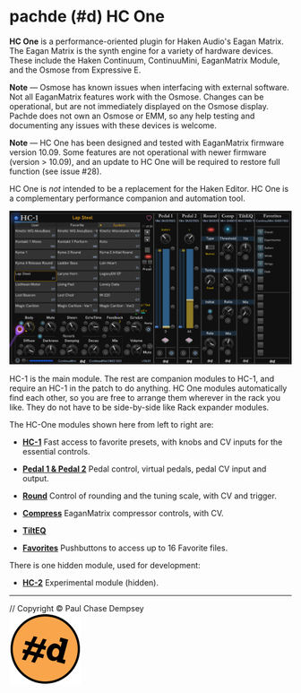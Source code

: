 # pachde (#d) HC One

**HC One** is a performance-oriented plugin for Haken Audio's Eagan Matrix.
The Eagan Matrix is the synth engine for a variety of hardware devices.
These include the Haken Continuum, ContinuuMini, EaganMatrix Module, and the Osmose from Expressive E.

**Note** — Osmose has known issues when interfacing with external software.
Not all EaganMatrix features work with the Osmose.
Changes can be operational, but are not immediately displayed on the Osmose display.
Pachde does not own an Osmose or EMM, so any help testing and documenting any issues with these devices is welcome.

**Note**  — HC One has been designed and tested with EaganMatrix firmware version 10.09.
Some features are not operational with newer firmware (version > 10.09), and an update to HC One will be required to restore full function (see issue #28).

HC One is *not* intended to be a replacement for the Haken Editor.
HC One is a complementary performance companion and automation tool.

![HC One modules](./image/HC-One-modules.png)

HC-1 is the main module.
The rest are companion modules to HC-1, and require an HC-1 in the patch to do anything.
HC One modules automatically find each other, so you are free to arrange them wherever in the rack you like.
They do not have to be side-by-side like Rack expander modules.

The HC-One modules shown here from left to right are:

- **[HC-1](HC-1.md)** Fast access to favorite presets, with knobs and CV inputs for the essential controls.

- **[Pedal 1 & Pedal 2](Pedals.md#modules-pedal-1-and-pedal-2)** Pedal control, virtual pedals, pedal CV input and output.

- **[Round](Round.md#module-round)** Control of rounding and the tuning scale, with CV and trigger.

- **[Compress](Compress.md#module-compress)** EaganMatrix compressor controls, with CV.

- **[TiltEQ](Tilt.md#module-tilteq)**

- **[Favorites](Favorites.md#module-favorites)** Pushbuttons to access up to 16 Favorite files.

There is one hidden module, used for development:

- **[HC-2](HC-2.md#module-hc-2)** Experimental module (hidden).

---

// Copyright © Paul Chase Dempsey\
![pachde (#d) logo](./image/Logo.svg)
